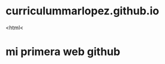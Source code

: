 # curriculummarlopez.github.io
<html< <html>
<head ></head>
<body>
  <h1> mi primera web github </h1>
  
  </body>
  
  
</html>     
